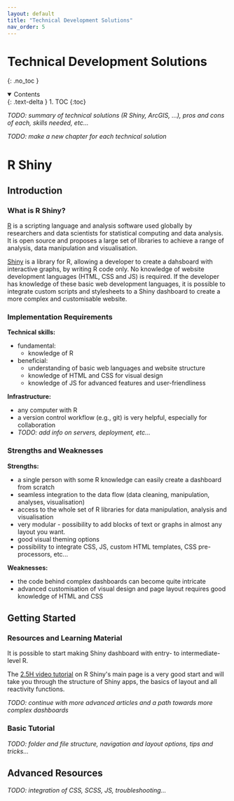 ```yaml
---
layout: default
title: "Technical Development Solutions"
nav_order: 5
---
```


# Technical Development Solutions
{: .no_toc }

<details open markdown="block">
  <summary>
    Contents
  </summary>
  {: .text-delta }
1. TOC
{:toc}
</details>

_TODO: summary of technical solutions (R Shiny, ArcGIS, ...), pros and cons of each, skills needed, etc..._

_TODO: make a new chapter for each technical solution_

# R Shiny

## Introduction

### What is R Shiny?

[R](https://cran.r-project.org/) is a scripting language and analysis software used globally by researchers and data scientists for statistical computing and data analysis.  It is open source and proposes a large set of libraries to achieve a range of analysis, data manipulation and visualisation.

[Shiny](https://shiny.rstudio.com/) is a library for R, allowing a developer to create a dahsboard with interactive graphs, by writing R code only. No knowledge of website development languages (HTML, CSS and JS) is required. If the developer has knowledge of these basic web development languages, it is possible to integrate custom scripts and stylesheets to a Shiny dashboard to create a more complex and customisable website.

### Implementation Requirements

**Technical skills:**

- fundamental:
  - knowledge of R
- beneficial:
  - understanding of basic web languages and website structure
  - knowledge of HTML and CSS for visual design
  - knowledge of JS for advanced features and user-friendliness

**Infrastructure:**

- any computer with R
- a version control workflow (e.g., git) is very helpful, especially for collaboration
- _TODO: add info on servers, deployment, etc..._

### Strengths and Weaknesses

**Strengths:**

- a single person with some R knowledge can easily create a dashboard from scratch
- seamless integration to the data flow (data cleaning, manipulation, analyses, visualisation)
- access to the whole set of R libraries for data manipulation, analysis and visualisation
- very modular - possibility to add blocks of text or graphs in almost any layout you want.
- good visual theming options
- possibility to integrate CSS, JS, custom HTML templates, CSS pre-processors, etc...

**Weaknesses:**

- the code behind complex dashboards can become quite intricate
- advanced customisation of visual design and page layout requires good knowledge of HTML and CSS

## Getting Started

### Resources and Learning Material

It is possible to start making Shiny dashboard with entry- to intermediate-level R.

The [2.5H video tutorial](https://shiny.rstudio.com/tutorial/) on R Shiny's main page is a very good start and will take you through the structure of Shiny apps, the basics of layout and all reactivity functions.

_TODO: continue with more advanced articles and a path towards more complex dashboards_

### Basic Tutorial

_TODO: folder and file structure, navigation and layout options, tips and tricks..._

## Advanced Resources

_TODO: integration of CSS, SCSS, JS, troubleshooting..._
